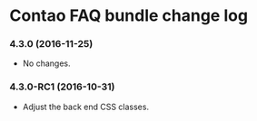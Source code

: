 # Contao FAQ bundle change log

### 4.3.0 (2016-11-25)

 * No changes.

### 4.3.0-RC1 (2016-10-31)

 * Adjust the back end CSS classes.
